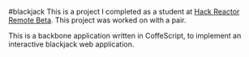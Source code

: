 #blackjack
This is a project I completed as a student at [Hack Reactor Remote Beta](http://www.hackreactor.com/remote-beta). This project was worked on with a pair.

This is a backbone application written in CoffeScript, to implement an interactive blackjack web application.
